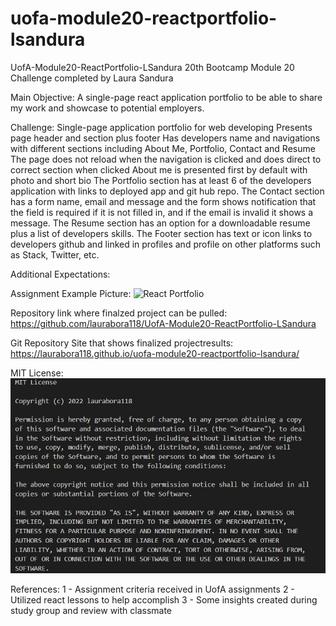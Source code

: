 # uofa-module20-reactportfolio-lsandura
UofA-Module20-ReactPortfolio-LSandura
20th Bootcamp Module 20 Challenge completed by Laura Sandura

Main Objective: 
A single-page react application portfolio to be able to share my work and showcase to potential employers.

Challenge: 
Single-page application portfolio for web developing
Presents page header and section plus footer
Has developers name and navigations with different sections including About Me, Portfolio, Contact and Resume
The page does not reload when the navigation is clicked and does direct to correct section when clicked
About me is presented first by default with photo and short bio
The Portfolio section has at least 6 of the developers application with links to deployed app and git hub repo.
The Contact section has a form name, email and message and the form shows notification that the field is required if it is not filled in, and if the email is invalid it shows a message.
The Resume section has an option for a downloadable resume plus a list of developers skills.
The Footer section has text or icon links to developers github and linked in profiles and profile on other platforms such as Stack, Twitter, etc.

Additional Expectations:


    
<!-- ***must ADD image -->
Assignment Example Picture:
    ![React Portfolio](assets/website1.png)

Repository link where finalzed project can be pulled:
    https://github.com/laurabora118/UofA-Module20-ReactPortfolio-LSandura

Git Repository Site that shows finalized projectresults:
    https://laurabora118.github.io/uofa-module20-reactportfolio-lsandura/

MIT License:
    ![MIT License](assets/mitlicense.jpg)

References:
    1 - Assignment criteria received in UofA assignments
    2 - Utilized react lessons to help accomplish
    3 - Some insights created during study group and review with classmate


<!-- *** Extras to remove at final commit
//old data for notes until final push
//Notes from assignment
-user color scheme https://coolors.co/

-The contact form should be similar to the one you built in the module project. Because this application doesn’t include a back end or connect to an API, you can set up this functionality the same way you did in the module project and add in back-end functionality after you’ve covered it in the next few weeks. -In the meantime, consider adding your email address and phone number on the Contact page.

# Getting Started with Create React App

This project was bootstrapped with [Create React App](https://github.com/facebook/create-react-app).

## Available Scripts

In the project directory, you can run:

### `npm start`

Runs the app in the development mode.\
Open [http://localhost:3000](http://localhost:3000) to view it in your browser.

The page will reload when you make changes.\
You may also see any lint errors in the console.

### `npm test`

Launches the test runner in the interactive watch mode.\
See the section about [running tests](https://facebook.github.io/create-react-app/docs/running-tests) for more information.

### `npm run build`

Builds the app for production to the `build` folder.\
It correctly bundles React in production mode and optimizes the build for the best performance.

The build is minified and the filenames include the hashes.\
Your app is ready to be deployed!

See the section about [deployment](https://facebook.github.io/create-react-app/docs/deployment) for more information.

### `npm run eject`

**Note: this is a one-way operation. Once you `eject`, you can't go back!**

If you aren't satisfied with the build tool and configuration choices, you can `eject` at any time. This command will remove the single build dependency from your project.

Instead, it will copy all the configuration files and the transitive dependencies (webpack, Babel, ESLint, etc) right into your project so you have full control over them. All of the commands except `eject` will still work, but they will point to the copied scripts so you can tweak them. At this point you're on your own.

You don't have to ever use `eject`. The curated feature set is suitable for small and middle deployments, and you shouldn't feel obligated to use this feature. However we understand that this tool wouldn't be useful if you couldn't customize it when you are ready for it.

## Learn More

You can learn more in the [Create React App documentation](https://facebook.github.io/create-react-app/docs/getting-started).

To learn React, check out the [React documentation](https://reactjs.org/).

### Code Splitting

This section has moved here: [https://facebook.github.io/create-react-app/docs/code-splitting](https://facebook.github.io/create-react-app/docs/code-splitting)

### Analyzing the Bundle Size

This section has moved here: [https://facebook.github.io/create-react-app/docs/analyzing-the-bundle-size](https://facebook.github.io/create-react-app/docs/analyzing-the-bundle-size)

### Making a Progressive Web App

This section has moved here: [https://facebook.github.io/create-react-app/docs/making-a-progressive-web-app](https://facebook.github.io/create-react-app/docs/making-a-progressive-web-app)

### Advanced Configuration

This section has moved here: [https://facebook.github.io/create-react-app/docs/advanced-configuration](https://facebook.github.io/create-react-app/docs/advanced-configuration)

### Deployment

This section has moved here: [https://facebook.github.io/create-react-app/docs/deployment](https://facebook.github.io/create-react-app/docs/deployment)

### `npm run build` fails to minify

This section has moved here: [https://facebook.github.io/create-react-app/docs/troubleshooting#npm-run-build-fails-to-minify](https://facebook.github.io/create-react-app/docs/troubleshooting#npm-run-build-fails-to-minify) -->
